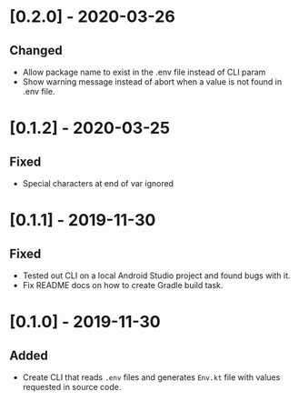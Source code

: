 # [0.2.0] - 2020-03-26

## Changed
- Allow package name to exist in the .env file instead of CLI param
- Show warning message instead of abort when a value is not found in .env file. 

# [0.1.2] - 2020-03-25

## Fixed 
- Special characters at end of var ignored 

# [0.1.1] - 2019-11-30

## Fixed 
- Tested out CLI on a local Android Studio project and found bugs with it. 
- Fix README docs on how to create Gradle build task. 

# [0.1.0] - 2019-11-30

## Added
- Create CLI that reads `.env` files and generates `Env.kt` file with values requested in source code.